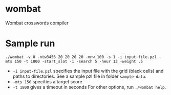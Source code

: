 # wombat
Wombat crosswords compiler

# Sample run

`./wombat -v 0 -ntw3456 20 20 20 20 -mnw 100 -s 1 -i input-file.pzl -mts 150 -t 1800 -start_slot -1 -search 5 -heur 13 -weight .5`
- `-i input-file.pzl` specifies the input file with the grid (black cells) and paths to directories. See a sample pzl file in folder `sample-data`.
- `-mts 150` specifies a target score
- `-t 1800` gives a timeout in seconds
For other options, run `./wombat help`.

